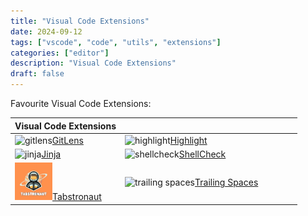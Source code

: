 ```yaml
---
title: "Visual Code Extensions"
date: 2024-09-12
tags: ["vscode", "code", "utils", "extensions"]
categories: ["editor"]
description: "Visual Code Extensions"
draft: false
---
```


Favourite Visual Code Extensions:

|  Visual Code Extensions  |    |    |    |    |    |
|  ----------------------  | -- | -- | -- | -- | -- |
|  <img src="https://avatars.githubusercontent.com/u/92606490?s=48&v=4" alt="gitlens" width="50" height="50"><a href="https://github.com/gitkraken/vscode-gitlens">GitLens</a>  |  <img src="https://raw.githubusercontent.com/fabiospampinato/vscode-highlight/master/resources/logo.png" alt="highlight" width="70" height="70"><a href="https://github.com/fabiospampinato/vscode-highlight">Highlight</a>  |
   <img src="https://upload.wikimedia.org/wikipedia/commons/thumb/8/87/Jinja_software_logo.svg/1920px-Jinja_software_logo.svg.png" alt="jinja" width="100" height="100"><a href="https://github.com/wholroyd/vscode-jinja">Jinja</a>  |  <img src="https://avatars.githubusercontent.com/u/80607928?s=48&v=4" alt="shellcheck" width="50" height="50"><a href="https://github.com/vscode-shellcheck/vscode-shellcheck">ShellCheck</a>  |
   <img src="https://raw.githubusercontent.com/jhhtaylor/tabstronaut/main/extension/media/Tabstronaut.png" alt="tabstronaut" width="60" height="60"><a href="https://github.com/jhhtaylor/tabstronaut">Tabstronaut</a>  |  <img src="https://avatars.githubusercontent.com/u/684879?s=48&v=4" alt="trailing spaces" width="50" height="50"><a href="https://github.com/shardulm94/vscode-trailingspaces">Trailing Spaces</a>  |
